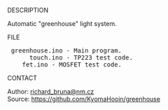 
DESCRIPTION

Automatic "greenhouse" light system.

FILE

<pre>
 greenhouse.ino - Main program.
      touch.ino - TP223 test code.
	fet.ino - MOSFET test code.
</pre>

CONTACT

Author: richard_bruna@nm.cz<br>
Source: https://github.com/KyomaHooin/greenhouse


